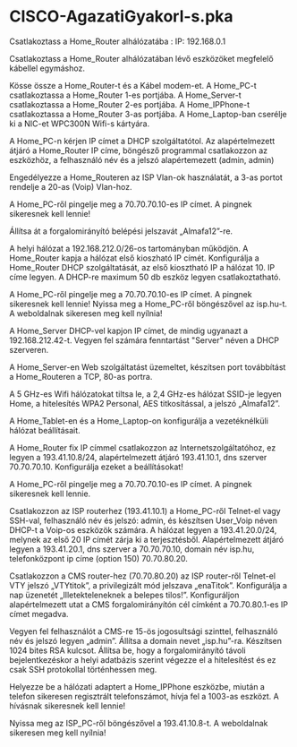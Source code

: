 # CISCO-AgazatiGyakorl-s.pka
Csatlakoztass a Home_Router alhálózatába : IP: 192.168.0.1

Csatlakoztass a Home_Router alhálózatában lévő eszközöket megfelelő kábellel egymáshoz. 
  
Kösse össze a Home_Router-t és a Kábel modem-et. 
A Home_PC-t csatlakoztassa a Home_Router 1-es portjába. 
A Home_Server-t csatlakoztassa a Home_Router 2-es portjába. 
A Home_IPPhone-t csatlakoztassa a Home_Router 3-as portjába. 
A Home_Laptop-ban cserélje ki a NIC-et WPC300N Wifi-s kártyára. 
  
A Home_PC-n kérjen IP címet a DHCP szolgáltatótol. Az alapértelmezett átjáró a Home_Router IP címe, böngésző programmal csatlakozzon az eszközhöz, a felhasználó név és a jelszó alapértemezett (admin, admin) 
  
Engedélyezze a Home_Routeren az ISP Vlan-ok használatát, a 3-as portot rendelje a 20-as (Voip) Vlan-hoz. 

A Home_PC-ről pingelje meg a 70.70.70.10-es IP címet. A pingnek sikeresnek kell lennie!
  
Állítsa át a forgalomirányító belépési jelszavát „Almafa12”-re. 
  
A helyi hálózat a 192.168.212.0/26-os tartományban működjön. 
A Home_Router kapja a hálózat első kioszható IP címét.
Konfigurálja a Home_Router DHCP szolgáltatását, az első kiosztható IP a hálózat 10. IP címe legyen. A DHCP-re maximum 50 db eszköz legyen csatlakoztatható.
  
A Home_PC-ről pingelje meg a 70.70.70.10-es IP címet. A pingnek sikeresnek kell lennie! 
Nyissa meg a Home_PC-ről böngészővel az isp.hu-t. A weboldalnak sikeresen meg kell nyílnia! 
  
A Home_Server DHCP-vel kapjon IP címet, de mindig ugyanazt a 192.168.212.42-t. Vegyen fel számára fenntartást "Server" néven a DHCP szerveren. 
  
A Home_Server-en Web szolgáltatást üzemeltet, készítsen port továbbítást a Home_Routeren a TCP, 80-as portra. 
  
A 5 GHz-es Wifi hálózatokat tiltsa le, a 2,4 GHz-es hálózat SSID-je legyen Home, a hitelesítés WPA2 Personal, AES titkosítással, a jelszó „Almafa12”. 
  
A Home_Tablet-en és a Home_Laptop-on konfigurálja a vezetéknélküli hálózat beállításait. 
  
A Home_Router fix IP címmel csatlakozzon az Internetszolgáltatóhoz, ez legyen a 193.41.10.8/24, alapértelmezett átjáró 193.41.10.1, dns szerver 70.70.70.10. 
Konfigurálja ezeket a beállításokat! 
  
A Home_PC-ről pingelje meg a 70.70.70.10-es IP címet. A pingnek sikeresnek kell lennie. 
  
Csatlakozzon az ISP routerhez (193.41.10.1)  a Home_PC-ről Telnet-el vagy SSH-val, felhasználó név és jelszó: admin, és készítsen User_Voip néven DHCP-t a Voip-os eszközök számára. 
A hálózat legyen a 193.41.20.0/24, melynek az első 20 IP címét zárja ki a terjesztésből. 
Alapértelmezett átjáró legyen a 193.41.20.1, dns szerver a 70.70.70.10, domain név isp.hu, telefonközpont ip címe (option 150) 70.70.80.20. 
  
Csatlakozzon a CMS router-hez (70.70.80.20) az ISP router-ről Telnet-el VTY jelszó  „VTYtitok”, a privilegizált mód jelszava  „enaTitok”.
Konfigurálja a nap üzenetét  „Illetekteleneknek a belepes tilos!”.
Konfiguráljon alapértelmezett utat a CMS forgalomirányítón cél címként a 70.70.80.1-es IP címet megadva. 

Vegyen fel felhasználót a CMS-re 15-ös jogosultsági szinttel, felhasználó név és jelszó legyen  „admin”.
Állítsa a domain nevet  „isp.hu”-ra. 
Készítsen 1024 bites RSA kulcsot.
Állítsa be, hogy a forgalomirányító távoli bejelentkezéskor a helyi adatbázis szerint végezze el a hitelesítést és ez csak SSH protokollal történhessen meg.

  
Helyezze be a hálózati adaptert a Home_IPPhone eszközbe, miután a telefon sikeresen regisztrált telefonszámot, hívja fel a 1003-as eszközt. A hívásnak sikeresnek kell lennie! 
  
Nyissa meg az ISP_PC-ről böngészővel a  193.41.10.8-t. A weboldalnak sikeresen meg kell nyílnia! 
  
